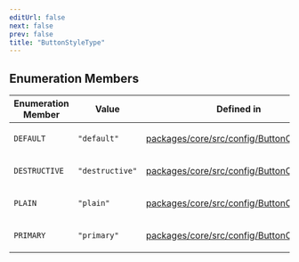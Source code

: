 ```yaml
---
editUrl: false
next: false
prev: false
title: "ButtonStyleType"
---
```


## Enumeration Members

<table>
<thead>
<tr>
<th>Enumeration Member</th>
<th>Value</th>
<th>Defined in</th>
</tr>
</thead>
<tbody>
<tr>
<td>

`DEFAULT`

</td>
<td>

`"default"`

</td>
<td>

[packages/core/src/config/ButtonConfig.ts:4](https://github.com/mProjectsCode/obsidian-meta-bind-plugin/blob/46993a4bea44fea6720d8d001cc5324f264501f1/packages/core/src/config/ButtonConfig.ts#L4)

</td>
</tr>
<tr>
<td>

`DESTRUCTIVE`

</td>
<td>

`"destructive"`

</td>
<td>

[packages/core/src/config/ButtonConfig.ts:6](https://github.com/mProjectsCode/obsidian-meta-bind-plugin/blob/46993a4bea44fea6720d8d001cc5324f264501f1/packages/core/src/config/ButtonConfig.ts#L6)

</td>
</tr>
<tr>
<td>

`PLAIN`

</td>
<td>

`"plain"`

</td>
<td>

[packages/core/src/config/ButtonConfig.ts:7](https://github.com/mProjectsCode/obsidian-meta-bind-plugin/blob/46993a4bea44fea6720d8d001cc5324f264501f1/packages/core/src/config/ButtonConfig.ts#L7)

</td>
</tr>
<tr>
<td>

`PRIMARY`

</td>
<td>

`"primary"`

</td>
<td>

[packages/core/src/config/ButtonConfig.ts:5](https://github.com/mProjectsCode/obsidian-meta-bind-plugin/blob/46993a4bea44fea6720d8d001cc5324f264501f1/packages/core/src/config/ButtonConfig.ts#L5)

</td>
</tr>
</tbody>
</table>
